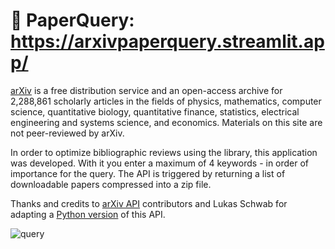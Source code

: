 # 🔬 PaperQuery: https://arxivpaperquery.streamlit.app/ 

[arXiv](https://arxiv.org/) is a free distribution service and an open-access archive for 2,288,861 scholarly articles in the fields of physics, mathematics, computer science, quantitative biology, 
quantitative finance, statistics, electrical engineering and systems science, and economics. Materials on this site are not peer-reviewed by arXiv.

In order to optimize bibliographic reviews using the library, this application was developed. With it you enter a maximum of 4 keywords - in order of importance for the query. 
The API is triggered by returning a list of downloadable papers compressed into a zip file.

Thanks and credits to [arXiv API](https://info.arxiv.org/help/api/basics.html#about) contributors and Lukas Schwab for adapting a [Python version](https://github.com/lukasschwab/arxiv.py) of this API.

![query](https://user-images.githubusercontent.com/70342250/252401877-3d4393b1-5e70-4ed4-8fe8-f7871981c81f.gif)
